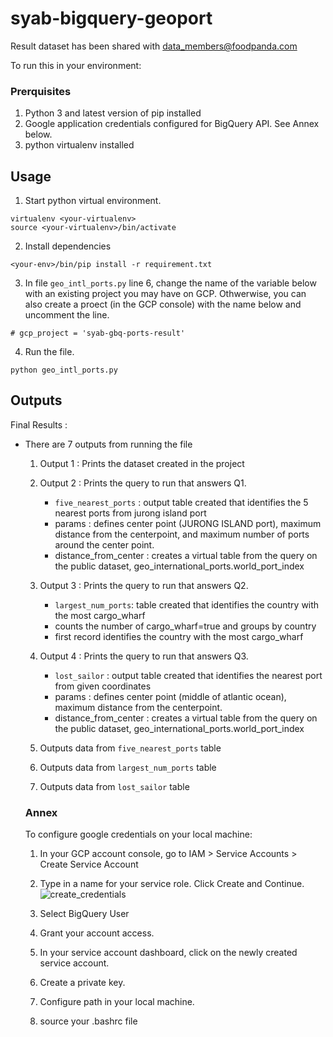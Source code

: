 # syab-bigquery-geoport

Result dataset has been shared with data_members@foodpanda.com

To run this in your environment:
### Prerquisites
1. Python 3 and latest version of pip installed
2. Google application credentials configured for BigQuery API. See Annex below.
3. python virtualenv installed

## Usage
1. Start python virtual environment.
```
virtualenv <your-virtualenv>
source <your-virtualenv>/bin/activate
```

2. Install dependencies
```
<your-env>/bin/pip install -r requirement.txt
```

3. In file ```geo_intl_ports.py``` line 6, change the name of the variable below with an existing project you may have on GCP. Othwerwise, you can also create a proect (in the GCP console) with the name below and uncomment the line.
```
# gcp_project = 'syab-gbq-ports-result'
```

4. Run the file.
```
python geo_intl_ports.py
```

## Outputs
Final Results :


- There are 7 outputs from running the file
    1. Output 1 : Prints the dataset created in the project

    2. Output 2 : Prints the query to run that answers Q1.
        - `five_nearest_ports` : output table created that identifies the 5 nearest ports from jurong island port
        - params : defines center point (JURONG ISLAND port), maximum distance from the centerpoint, and maximum number of ports around the center point.
        - distance_from_center : creates a virtual table from the query on the public dataset, geo_international_ports.world_port_index 

    3. Output 3 : Prints the query to run that answers Q2.
        - `largest_num_ports`: table created that identifies the country with the most cargo_wharf
        - counts the number of cargo_wharf=true and groups by country
        - first record identifies the country with the most cargo_wharf

    4. Output 4 : Prints the query to run that answers Q3.
        - `lost_sailor` : output table created that identifies the nearest port from given coordinates
        - params : defines center point (middle of atlantic ocean), maximum distance from the centerpoint.
        - distance_from_center : creates a virtual table from the query on the public dataset, geo_international_ports.world_port_index 
    5. Outputs data from `five_nearest_ports` table
    6. Outputs data from `largest_num_ports` table
    7. Outputs data from `lost_sailor` table

    ### Annex

    To configure google credentials on your local machine:
    1. In your GCP account console, go to IAM > Service Accounts > Create Service Account

    2. Type in a name for your service role. Click Create and Continue.
    ![create_credentials](https://user-images.githubusercontent.com/14856777/137641795-bc2250b1-75ba-47d0-9851-890184950dac.png)


    3. Select BigQuery User
    4. Grant your account access.
    5. In your service account dashboard, click on the newly created service account.
    6. Create a private key.
    7. Configure path in your local machine.
    8. source your .bashrc file

